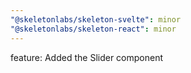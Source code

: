 ```yaml
---
"@skeletonlabs/skeleton-svelte": minor
"@skeletonlabs/skeleton-react": minor
---
```


feature: Added the Slider component
